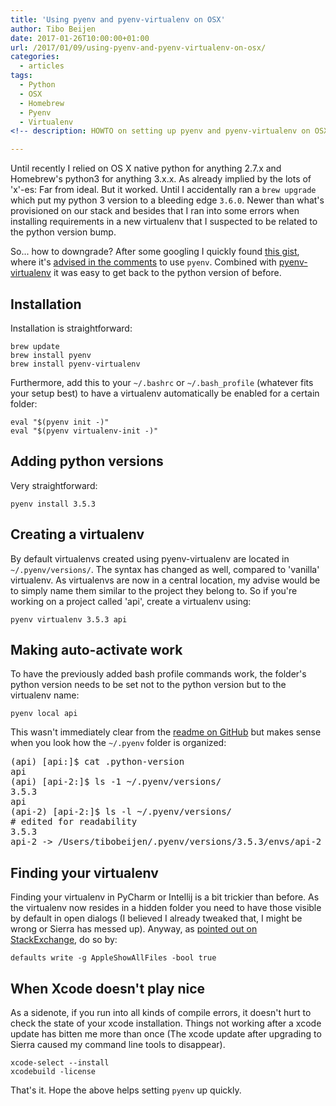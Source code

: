 ```yaml
---
title: 'Using pyenv and pyenv-virtualenv on OSX'
author: Tibo Beijen
date: 2017-01-26T10:00:00+01:00
url: /2017/01/09/using-pyenv-and-pyenv-virtualenv-on-osx/
categories:
  - articles
tags:
  - Python
  - OSX
  - Homebrew
  - Pyenv
  - Virtualenv
<!-- description: HOWTO on setting up pyenv and pyenv-virtualenv on OSX. -->

---
```

Until recently I relied on OS X native python for anything 2.7.x and Homebrew's python3 for anything 3.x.x. As already implied by the lots of 'x'-es: Far from ideal. But it worked. Until I accidentally ran a ``brew upgrade`` which put my python 3 version to a bleeding edge ``3.6.0``. Newer than what's provisioned on our stack and besides that I ran into some errors when installing requirements in a new virtualenv that I suspected to be related to the python version bump.

So... how to downgrade? After some googling I quickly found [this gist](https://gist.github.com/Bouke/11261620), where it's [advised in the comments](https://gist.github.com/Bouke/11261620#gistcomment-1573091) to use ``pyenv``. Combined with [pyenv-virtualenv](https://github.com/yyuu/pyenv-virtualenv) it was easy to get back to the python version of before.

## Installation
Installation is straightforward:
```
brew update
brew install pyenv
brew install pyenv-virtualenv
```

Furthermore, add this to your ``~/.bashrc`` or ``~/.bash_profile`` (whatever fits your setup best) to have a virtualenv automatically be enabled for a certain folder:

```
eval "$(pyenv init -)"
eval "$(pyenv virtualenv-init -)"
```

## Adding python versions
Very straightforward:

```
pyenv install 3.5.3
```

## Creating a virtualenv

By default virtualenvs created using pyenv-virtualenv are located in ``~/.pyenv/versions/``. The syntax has changed as well, compared to 'vanilla' virtualenv. As virtualenvs are now in a central location, my advise would be to simply name them similar to the project they belong to. So if you're working on a project called 'api', create a virtualenv using:

```
pyenv virtualenv 3.5.3 api
```

## Making auto-activate work
To have the previously added bash profile commands work, the folder's python version needs to be set not to the python version but to the virtualenv name:

```
pyenv local api
```

This wasn't immediately clear from the [readme on GitHub](https://github.com/yyuu/pyenv-virtualenv) but makes sense when you look how the ``~/.pyenv`` folder is organized:

<pre>
(api) [api:]$ cat .python-version
api
(api) [api-2:]$ ls -1 ~/.pyenv/versions/
3.5.3
api
(api-2) [api-2:]$ ls -l ~/.pyenv/versions/
# edited for readability
3.5.3
api-2 -> /Users/tibobeijen/.pyenv/versions/3.5.3/envs/api-2
</pre>

## Finding your virtualenv
Finding your virtualenv in PyCharm or Intellij is a bit trickier than before. As the virtualenv now resides in a hidden folder you need to have those visible by default in open dialogs (I believed I already tweaked that, I might be wrong or Sierra has messed up). Anyway, as [pointed out on StackExchange](http://apple.stackexchange.com/questions/99213/is-it-possible-to-always-show-hidden-dotfiles-in-open-save-dialogs), do so by:

```
defaults write -g AppleShowAllFiles -bool true
```

## When Xcode doesn't play nice
As a sidenote, if you run into all kinds of compile errors, it doesn't hurt to check the state of your xcode installation. Things not working after a xcode update has bitten me more than once (The xcode update after upgrading to Sierra caused my command line tools to disappear).

```
xcode-select --install
xcodebuild -license
```

That's it. Hope the above helps setting ``pyenv`` up quickly.